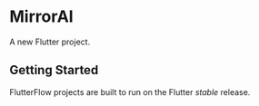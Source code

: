 # MirrorAI

A new Flutter project.

## Getting Started

FlutterFlow projects are built to run on the Flutter _stable_ release.
